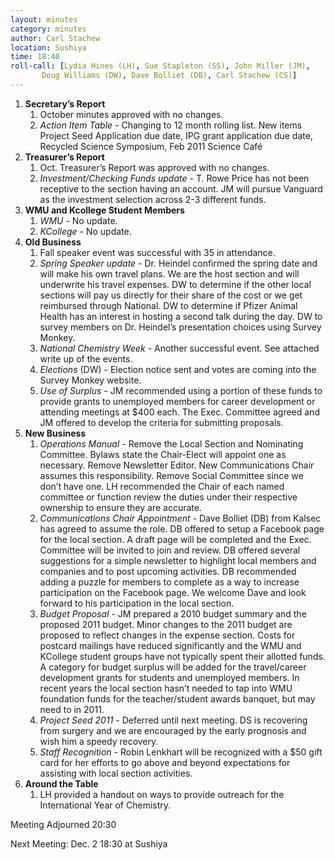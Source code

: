 ```yaml
---
layout: minutes
category: minutes
author: Carl Stachew
location: Sushiya
time: 18:40
roll-call: [Lydia Hines (LH), Sue Stapleton (SS), John Miller (JM),
	   Doug Williams (DW), Dave Bolliet (DB), Carl Stachew (CS)]
---
```


1. **Secretary’s Report**
   1. October minutes approved with no changes.
   2. *Action Item Table* - Changing to 12 month rolling list. New items Project Seed Application due date, IPG grant application due date, Recycled Science Symposium, Feb 2011 Science Café
2. **Treasurer’s Report**
   1. Oct. Treasurer’s Report was approved with no changes.
   2. *Investment/Checking Funds update* - T. Rowe Price has not been receptive to the section having an account. JM will pursue Vanguard as the investment selection across 2-3 different funds.
3. **WMU and Kcollege Student Members**
   1. *WMU* - No update.
   2. *KCollege* - No update.
4. **Old Business**
   1. Fall speaker event was successful with 35 in attendance.
   2. *Spring Speaker update* - Dr. Heindel confirmed the spring date and will make his own travel plans. We are the host section and will underwrite his travel expenses. DW to determine if the other local sections will pay us directly for their share of the cost or we get reimbursed through National. DW to determine if Pfizer Animal Health has an interest in hosting a second talk during the day. DW to survey members on Dr. Heindel’s presentation choices using Survey Monkey.
   3. *National Chemistry Week* - Another successful event. See attached write up of the events.
   4. *Elections* (DW) - Election notice sent and votes are coming into the Survey Monkey website.
   5. *Use of Surplus* - JM recommended using a portion of these funds to provide grants to unemployed members for career development or attending meetings at $400 each. The Exec. Committee agreed and JM offered to develop the criteria for submitting proposals.
5. **New Business**
   1. *Operations Manual* - Remove the Local Section and Nominating Committee. Bylaws state the Chair-Elect will appoint one as necessary. Remove Newsletter Editor. New Communications Chair assumes this responsibility. Remove Social Committee since we don’t have one. LH recommended the Chair of each named committee or function review the duties under their respective ownership to ensure they are accurate.
   2. *Communications Chair Appointment* - Dave Bolliet (DB) from Kalsec has agreed to assume the role. DB offered to setup a Facebook page for the local section. A draft page will be completed and the Exec. Committee will be invited to join and review. DB offered several suggestions for a simple newsletter to highlight local members and companies and to post upcoming activities. DB recommended adding a puzzle for members to complete as a way to increase participation on the Facebook page. We welcome Dave and look forward to his participation in the local section.
   3. *Budget Proposal* - JM prepared a 2010 budget summary and the proposed 2011 budget. Minor changes to the 2011 budget are proposed to reflect changes in the expense section. Costs for postcard mailings have reduced significantly and the WMU and KCollege student groups have not typically spent their allotted funds. A category for budget surplus will be added for the travel/career development grants for students and unemployed members. In recent years the local section hasn’t needed to tap into WMU foundation funds for the teacher/student awards banquet, but may need to in 2011.
   4. *Project Seed 2011* - Deferred until next meeting. DS is recovering from surgery and we are encouraged by the early prognosis and wish him a speedy recovery.
   5. *Staff Recognition* - Robin Lenkhart will be recognized with a $50 gift card for her efforts to go above and beyond expectations for assisting with local section activities.
6. **Around the Table**
   1. LH provided a handout on ways to provide outreach for the International Year of Chemistry.

Meeting Adjourned 20:30

Next Meeting: Dec. 2 18:30 at Sushiya
